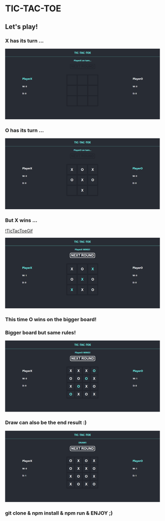 # TIC-TAC-TOE

## Let's play!

### X has its turn ...

<img src="./readmeImgs/TicTacToe1.PNG" >

### O has its turn ...

<img src="./readmeImgs/TicTacToe2.PNG" >

### But X wins ...

[!TicTacToeGif](./readmeImgs/tictactoegif.gif)

<img src="./readmeImgs/TicTacToe3.PNG"  >

### This time O wins on the bigger board!

### Bigger board but same rules!

<img src="./readmeImgs/TicTacToe4.PNG"  >

### Draw can also be the end result :)

<img src="./readmeImgs/TicTacToe5.PNG" >

### git clone & npm install & npm run & ENJOY ;)
